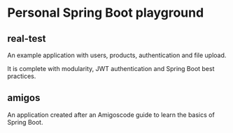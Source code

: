 # Personal Spring Boot playground

## real-test

An example application with users, products, authentication and file upload.

It is complete with modularity, JWT authentication and Spring Boot best practices.

## amigos

An application created after an Amigoscode guide to learn the basics of Spring Boot.
